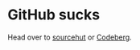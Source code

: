 # GitHub sucks

Head over to [sourcehut] or [Codeberg].

[sourcehut]: https://sr.ht
[Codeberg]: https://codeberg.org

<a rel="me" href="https://mastodon.social/@seanc"></a>
<a rel="me" href="https://kolektiva.social/@sc"></a>
